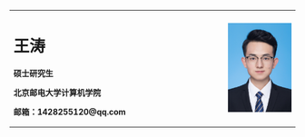 
<table border="0">
  <tr>
    <td width="75%">
      <h1>王涛</h1>
      <p><b>硕士研究生</b></p>
      <p><b>北京邮电大学计算机学院</b></p>
      <p><b>邮箱：1428255120@qq.com</b></p>
    </td>
    <td width="25%">
      <img src="/证件照.jpg" width="100%">     
    </td>
  </tr>
</table>
